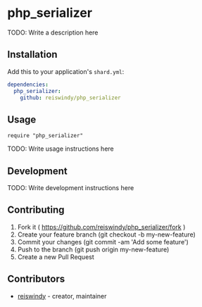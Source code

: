 # php_serializer

TODO: Write a description here

## Installation

Add this to your application's `shard.yml`:

```yaml
dependencies:
  php_serializer:
    github: reiswindy/php_serializer
```

## Usage

```crystal
require "php_serializer"
```

TODO: Write usage instructions here

## Development

TODO: Write development instructions here

## Contributing

1. Fork it ( https://github.com/reiswindy/php_serializer/fork )
2. Create your feature branch (git checkout -b my-new-feature)
3. Commit your changes (git commit -am 'Add some feature')
4. Push to the branch (git push origin my-new-feature)
5. Create a new Pull Request

## Contributors

- [reiswindy](https://github.com/reiswindy) - creator, maintainer
